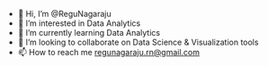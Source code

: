 - 👋 Hi, I’m @ReguNagaraju
- 👀 I’m interested in Data Analytics
- 🌱 I’m currently learning Data Analytics
- 💞️ I’m looking to collaborate on Data Science & Visualization tools
- 📫 How to reach me regunagaraju.rn@gmail.com

<!---
ReguNagaraju/ReguNagaraju is a ✨ special ✨ repository because its `README.md` (this file) appears on your GitHub profile.
You can click the Preview link to take a look at your changes.
--->
